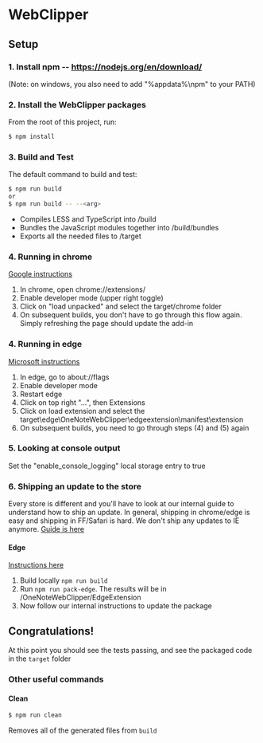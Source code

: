 # WebClipper

## Setup
### 1. Install npm -- https://nodejs.org/en/download/

(Note: on windows, you also need to add "%appdata%\npm" to your PATH)

### 2. Install the WebClipper packages
From the root of this project, run:
```sh
$ npm install
```

### 3. Build and Test
The default command to build and test:
```sh
$ npm run build
or
$ npm run build -- --<arg>
```
 - Compiles LESS and TypeScript into /build
 - Bundles the JavaScript modules together into /build/bundles
 - Exports all the needed files to /target

### 4. Running in chrome
[Google instructions](https://support.google.com/chrome/a/answer/2714278?hl=en)
1. In chrome, open chrome://extensions/
2. Enable developer mode (upper right toggle)
3. Click on "load unpacked" and select the target/chrome folder
4. On subsequent builds, you don't have to go through this flow again. Simply refreshing the page should update the add-in

### 4. Running in edge
[Microsoft instructions](https://docs.microsoft.com/en-us/microsoft-edge/extensions/guides/adding-and-removing-extensions)
1. In edge, go to about://flags
2. Enable developer mode
3. Restart edge
4. Click on top right "...", then Extensions
5. Click on load extension and select the target\edge\OneNoteWebClipper\edgeextension\manifest\extension
6. On subsequent builds, you need to go through steps (4) and (5) again

### 5. Looking at console output
Set the "enable_console_logging" local storage entry to true

### 6. Shipping an update to the store
Every store is different and you'll have to look at our internal guide to understand how to ship an update. In general, shipping in chrome/edge is easy and shipping in FF/Safari is hard. We don't ship any updates to IE anymore. [Guide is here](https://microsoft.sharepoint-df.com/teams/remember/_layouts/OneNote.aspx?id=%2Fteams%2Fremember%2FShared%20Documents%2FAll%20Microsoft%2FNotes%20Services%2FNotebooks%2FOneNote%20Services%20Team%20%28Moved%29&wd=target%28Content%20Capture%2FWeb%20Clipper.one%7CFC39B47B-3332-4BAA-B0BB-A8AF57D0BEAC%2FShip%20Checklist%7CFD94AA9C-2CD7-A142-AADF-B99949DF14B0%2F%29)

#### Edge
[Instructions here](https://docs.microsoft.com/en-us/microsoft-edge/extensions/guides/packaging/using-manifoldjs-to-package-extensions)
1. Build locally `npm run build`
2. Run `npm run pack-edge`. The results will be in /OneNoteWebClipper/EdgeExtension
3. Now follow our internal instructions to update the package

## Congratulations!
At this point you should see the tests passing, and see the packaged code in the `target` folder


### Other useful commands
#### Clean
```sh
$ npm run clean
```
Removes all of the generated files from `build`
